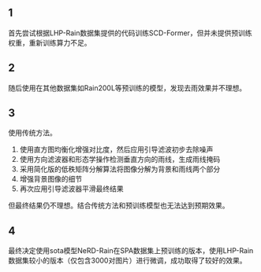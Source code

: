
## 1
首先尝试根据LHP-Rain数据集提供的代码训练SCD-Former，但并未提供预训练权重，重新训练算力不足。
## 2
随后使用在其他数据集如Rain200L等预训练的模型，发现去雨效果并不理想。

## 3
使用传统方法。
1. 使用直方图均衡化增强对比度，然后应用引导滤波初步去除噪声
2. 使用方向滤波器和形态学操作检测垂直方向的雨线，生成雨线掩码
3. 采用简化版的低秩矩阵分解算法将图像分解为背景和雨线两个部分
4. 增强背景图像的细节
5. 再次应用引导滤波器平滑最终结果

但最终结果仍不理想。结合传统方法和预训练模型也无法达到预期效果。

## 4
最终决定使用sota模型NeRD-Rain在SPA数据集上预训练的版本，使用LHP-Rain数据集较小的版本（仅包含3000对图片）进行微调，成功取得了较好的效果。

